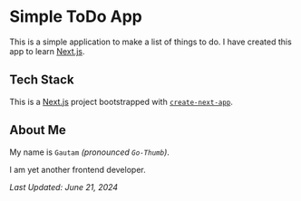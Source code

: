 # Simple ToDo App

This is a simple application to make a list of things to do. I have created this app to learn [Next.js](https://nextjs.org/).

## Tech Stack

This is a [Next.js](https://nextjs.org/) project bootstrapped with [`create-next-app`](https://github.com/vercel/next.js/tree/canary/packages/create-next-app).

## About Me

My name is `Gautam` _(pronounced `Go-Thumb`)_.

I am yet another frontend developer.

_Last Updated: June 21, 2024_
